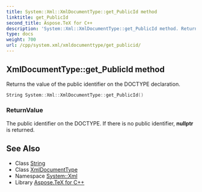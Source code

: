```yaml
---
title: System::Xml::XmlDocumentType::get_PublicId method
linktitle: get_PublicId
second_title: Aspose.TeX for C++
description: 'System::Xml::XmlDocumentType::get_PublicId method. Returns the value of the public identifier on the DOCTYPE declaration in C++.'
type: docs
weight: 700
url: /cpp/system.xml/xmldocumenttype/get_publicid/
---
```

## XmlDocumentType::get_PublicId method


Returns the value of the public identifier on the DOCTYPE declaration.

```cpp
String System::Xml::XmlDocumentType::get_PublicId()
```


### ReturnValue

The public identifier on the DOCTYPE. If there is no public identifier, **nullptr** is returned.

## See Also

* Class [String](../../../system/string/)
* Class [XmlDocumentType](../)
* Namespace [System::Xml](../../)
* Library [Aspose.TeX for C++](../../../)
